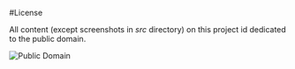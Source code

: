 #License

All content (except screenshots in $src$ directory) on this project id
dedicated to the public domain.

![Public Domain](http://creativecommons.org/publicdomain/mark/1.0/)
